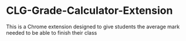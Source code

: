 # CLG-Grade-Calculator-Extension
 This is a Chrome extension designed to give students the average mark needed to be able to finish their class

